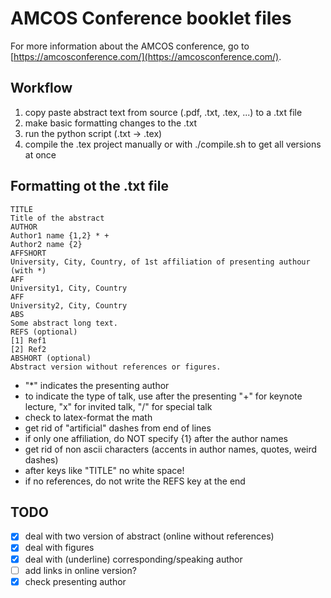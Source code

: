 # AMCOS Conference booklet files

For more information about the AMCOS conference, go to [https://amcosconference.com/](https://amcosconference.com/).



## Workflow

1. copy paste abstract text from source (.pdf, .txt, .tex, ...) to a .txt file
2. make basic formatting changes to the .txt
3. run the python script (.txt -> .tex)
4. compile the .tex project manually or with ./compile.sh to get all versions at once
## Formatting ot the .txt file

```
TITLE
Title of the abstract
AUTHOR
Author1 name {1,2} * +
Author2 name {2}
AFFSHORT
University, City, Country, of 1st affiliation of presenting authour (with *)
AFF
University1, City, Country
AFF
University2, City, Country
ABS
Some abstract long text.
REFS (optional)
[1] Ref1
[2] Ref2
ABSHORT (optional)
Abstract version without references or figures.
```

- "*" indicates the presenting author
- to indicate the type of talk, use after the presenting "+" for keynote lecture, "x" for invited talk, "/" for special talk
- check to latex-format the math
- get rid of "artificial" dashes from end of lines
- if only one affiliation, do NOT specify {1} after the author names
- get rid of non ascii characters (accents in author names, quotes, weird dashes)
- after keys like "TITLE" no white space!
- if no references, do not write the REFS key at the end


## TODO

- [x] deal with two version of abstract (online without references)
- [x] deal with figures
- [x] deal with (underline) corresponding/speaking author
- [ ] add links in online version?
- [x] check presenting author
